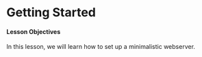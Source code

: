 # Getting Started

#### Lesson Objectives
In this lesson, we will learn how to set up a minimalistic webserver.





